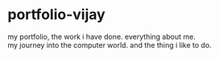 # portfolio-vijay
my portfolio, the work i have done. everything about me.  
my journey into the computer world. 
and the thing i like to do.
